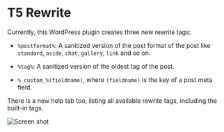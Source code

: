 T5 Rewrite
==========

Currently, this WordPress plugin creates three new rewrite tags:

- `%postformat%`: A sanitized version of the post format of the post like 
    `standard`, `aside`, `chat`, `gallery`, `link` and so on.
    
- `%tag%`: A sanitized version of the oldest tag of the post.
- `%_custom_%(fieldname)`, where `(fieldname)` is the key of a post meta field.

There is a new help tab too, listing all available rewrite tags, including the
built-in tags. 

![Screen shot](https://raw.github.com/toscho/t5-rewrite/master/screenshots/help-and-custom-field-tag.png)